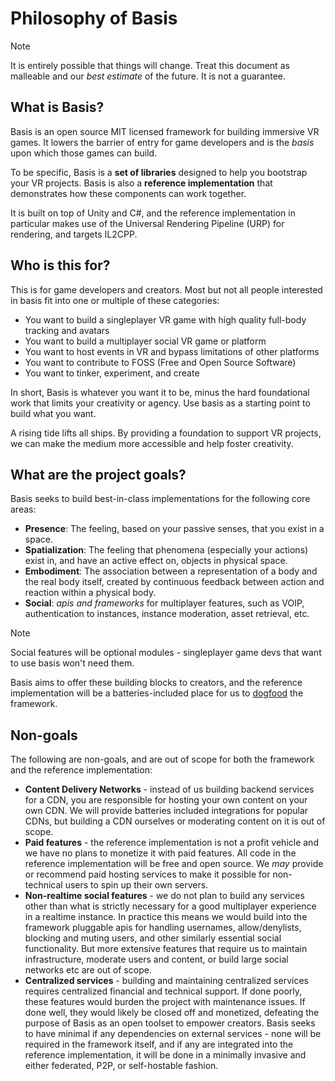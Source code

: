 # Philosophy of Basis

> [!NOTE]
It is entirely possible that things will change. Treat this document as malleable and our *best estimate* of the future. It is not a guarantee.

## What is Basis?

Basis is an open source MIT licensed framework for building immersive VR games.
It lowers the barrier of entry for game developers and is the *basis* upon which
those games can build.

To be specific, Basis is a **set of libraries** designed to help you bootstrap
your VR projects. Basis is also a **reference implementation** that
demonstrates how these components can work together.

It is built on top of Unity and C#, and the reference implementation in
particular makes use of the Universal Rendering Pipeline (URP) for rendering,
and targets IL2CPP.

## Who is this for?

This is for game developers and creators. Most but not all people interested in
basis fit into one or multiple of these categories:

- You want to build a singleplayer VR game with high quality full-body tracking
  and avatars
- You want to build a multiplayer social VR game or platform
- You want to host events in VR and bypass limitations of other platforms
- You want to contribute to FOSS (Free and Open Source Software)
- You want to tinker, experiment, and create

In short, Basis is whatever you want it to be, minus the hard foundational work
that limits your creativity or agency. Use basis as a starting point to build
what you want.

A rising tide lifts all ships. By providing a foundation to support VR
projects, we can make the medium more accessible and help foster creativity.

## What are the project goals?

Basis seeks to build best-in-class implementations for the following core
areas:

- **Presence**: The feeling, based on your passive senses, that you exist in a
  space.  
- **Spatialization**: The feeling that phenomena (especially your actions)
  exist in, and have an active effect on, objects in physical space.  
- **Embodiment**: The association between a representation of a body and the
  real body itself, created by continuous feedback between action and reaction
  within a physical body.  
- **Social**: *apis and frameworks* for multiplayer features, such as
  VOIP, authentication to instances, instance moderation, asset retrieval, etc.


> [!NOTE]
Social features will be optional modules - singleplayer game devs that want to
use basis won't need them.

Basis aims to offer these building blocks to creators, and the reference
implementation will be a batteries-included place for us to [dogfood][dogfood]
the framework.

## Non-goals

The following are non-goals, and are out of scope for both the framework and the
reference implementation:

- **Content Delivery Networks** - instead of us building backend services for a
  CDN, you are responsible for hosting your own content on your own CDN. We will
  provide batteries included integrations for popular CDNs, but building a CDN
  ourselves or moderating content on it is out of scope.
- **Paid features** - the reference implementation is not a profit vehicle and we
  have no plans to monetize it with paid features. All code in the reference
  implementation will be free and open source. We *may* provide or recommend
  paid hosting services to make it possible for non-technical users to spin up
  their own servers.
- **Non-realtime social features** - we do not plan to build any services other
  than what is strictly necessary for a good multiplayer experience in a realtime
  instance. In practice this means we would build into the framework pluggable
  apis for handling usernames, allow/denylists, blocking and muting users, and
  other similarly essential social functionality. But more extensive features
  that require us to maintain infrastructure, moderate users and content, or
  build large social networks etc are out of scope. 
- **Centralized services** - building and maintaining centralized services requires
  centralized financial and technical support. If done poorly, these features
  would burden the project with maintenance issues. If done well, they would
  likely be closed off and monetized, defeating the purpose of Basis as an open
  toolset to empower creators. Basis seeks to have minimal if any dependencies
  on external services - none will be required in the framework itself, and if
  any are integrated into the reference implementation, it will be done in a
  minimally invasive and either federated, P2P, or self-hostable fashion.

[dogfood]: https://en.wikipedia.org/wiki/Eating_your_own_dog_food
